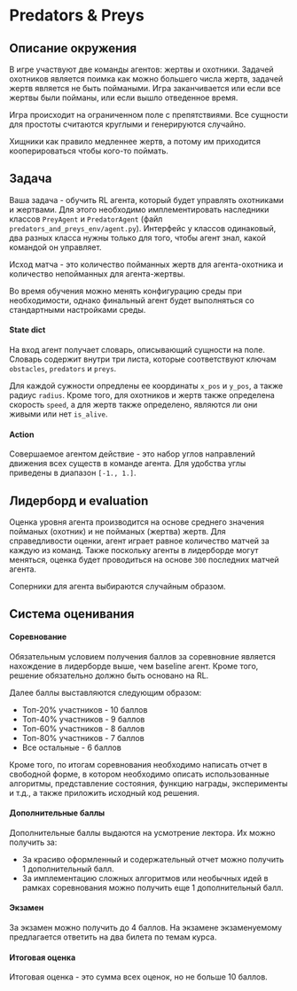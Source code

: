 # Predators & Preys
## Описание окружения
В игре участвуют две команды агентов: жертвы и охотники. Задачей охотников является поимка как можно большего числа жертв, задачей жертв является не быть поймаными. Игра заканчивается или если все жертвы были пойманы, или если вышло отведенное время.

Игра происходит на ограниченном поле с препятствиями. Все сущности для простоты считаются круглыми и генерируются случайно.

Хищники как правило медленнее жертв, а потому им приходится кооперироваться чтобы кого-то поймать.


## Задача
Ваша задача - обучить RL агента, который будет управлять охотниками и жертвами. Для этого необходимо имплементировать наследники классов `PreyAgent` и `PredatorAgent` (файл `predators_and_preys_env/agent.py`). Интерфейс у классов одинаковый, два разных класса нужны только для того, чтобы агент знал, какой командой он управляет.

Исход матча - это количество пойманных жертв для агента-охотника и количество непойманных для агента-жертвы.

Во время обучения можно менять конфигурацию среды при необходимости, однако финальный агент будет выполняться со стандартными настройками среды.

#### State dict
На вход агент получает словарь, описывающий сущности на поле. Словарь содержит внутри три листа, которые соответствуют ключам `obstacles`, `predators` и `preys`.

Для каждой сужности опредлены ее координаты `x_pos` и `y_pos`, а также радиус `radius`. Кроме того, для охотников и жертв также определена скорость `speed`, а для жертв также определено, являются ли они живыми или нет `is_alive`.

#### Action
Совершаемое агентом действие - это набор углов направлений движения всех существ в команде агента. Для удобства углы приведены в диапазон `[-1., 1.]`.

## Лидерборд и evaluation
Оценка уровня агента производится на основе среднего значения пойманых (охотник) и не пойманых (жертва) жертв. Для справедливости оценки, агент играет равное количество матчей за каждую из команд. Также поскольку агенты в лидерборде могут меняться, оценка будет проводиться на основе `300` последних матчей агента.

Соперники для агента выбираются случайным образом.

## Система оценивания
#### Соревнование
Обязательным условием получения баллов за соревновние является нахождение в лидерборде выше, чем baseline агент. Кроме того, решение обязательно должно быть основано на RL.

Далее баллы выставляются следующим образом:
* Топ-20% участников - 10 баллов
* Топ-40% участников - 9 баллов
* Топ-60% участников - 8 баллов
* Топ-80% участников - 7 баллов
* Все остальные - 6 баллов

Кроме того, по итогам соревнования необходимо написать отчет в свободной форме, в котором необходимо описать использованные алгоритмы, представление состояния, функцию награды, эксперименты и т.д., а также приложить исходный код решения.

#### Дополнительные баллы
Дополнительные баллы выдаются на усмотрение лектора. Их можно получить за:

* За красиво оформленный и содержательный отчет можно получить 1 дополнительный балл.
* За имплементацию сложных алгоритмов или необычных идей в рамках соревнования можно получить еще 1 дополнительный балл.

#### Экзамен
За экзамен можно получить до 4 баллов. На экзамене экзаменуемому предлагается ответить на два билета по темам курса.

#### Итоговая оценка 
Итоговая оценка - это сумма всех оценок, но не больше 10 баллов.